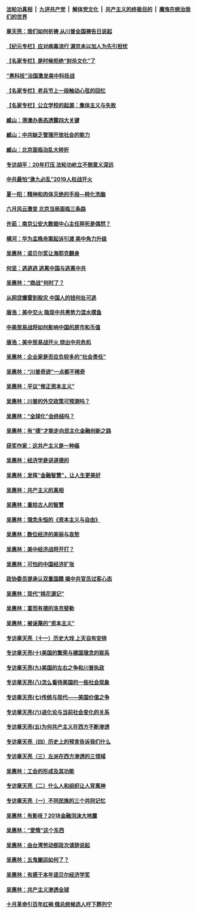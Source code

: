 

####  [法轮功真相](../../../../basic/blob/master/README.md?t=07081731) &nbsp;|&nbsp; [九评共产党](../../../../9ping.md/blob/master/README.md?t=07081731) &nbsp;|&nbsp; [解体党文化](../../../../jtdwh.md/blob/master/README.md?t=07081731)  &nbsp;|&nbsp; [共产主义的终极目的](../../../../gczydzjmd.md/blob/master/README.md?t=07081731) &nbsp;|&nbsp; [魔鬼在统治我们的世界](../../../../mgztzwmdsj.md/blob/master/README.md?t=07081731) 

#### [章天亮：我们如何祈祷 从川普全国祷告日说起](../pages/nsc423/n11944627.md?t=07081731) 

#### [【纪元专栏】应对病毒流行 渥京未以加人为先引担忧](../pages/nsc423/n11875714.md?t=07081731) 

#### [【名家专栏】是时候拒绝“封杀文化”了](../pages/nsc423/n11814093.md?t=07081731) 

#### [“黑科技”治国激发美中科技战](../pages/nsc423/n11638056.md?t=07081731) 

#### [【名家专栏】老兵节上一段触动心弦的回忆](../pages/nsc423/n11646016.md?t=07081731) 

#### [【名家专栏】公立学校的起源：集体主义与失败](../pages/nsc423/n11601833.md?t=07081731) 

#### [臧山：港澳办表态透露四大关键](../pages/nsc423/n11421628.md?t=07081731) 

#### [臧山：中共缺乏管理开放社会的能力](../pages/nsc423/n11407457.md?t=07081731) 

#### [臧山：北京面临治乱大转折](../pages/nsc423/n11406895.md?t=07081731) 

#### [专访胡平：20年打压 法轮功屹立不倒意义深远](../pages/nsc423/n11398800.md?t=07081731) 

#### [中共最怕“逢九必乱”2019人权战开火](../pages/nsc423/n11385248.md?t=07081731) 

#### [夏一阳：精神和肉体灭绝的手段—转化洗脑](../pages/nsc423/n11368250.md?t=07081731) 

#### [六月风云激变 北京当局面临三条路](../pages/nsc423/n11313668.md?t=07081731) 

#### [许茹：南京公安大数据中心主任猝死是偶然？](../pages/nsc423/n11064744.md?t=07081731) 

#### [横河：华为孟晚舟案起诉引渡 美中角力升级](../pages/nsc423/n11027230.md?t=07081731) 

#### [吴惠林：诺贝尔奖让海耶克翻身](../pages/nsc423/n10890049.md?t=07081731) 

#### [何坚：逃逃逃 逃离中国与逃离中共](../pages/nsc423/n10592891.md?t=07081731) 

#### [吴惠林：“商战”何时了？](../pages/nsc423/n10573558.md?t=07081731) 

#### [从网贷爆雷到股灾 中国人的钱何处可逃](../pages/nsc423/n10572800.md?t=07081731) 

#### [唐浩：美中交火 隐现中共黑势力混水摸鱼](../pages/nsc423/n10544040.md?t=07081731) 

#### [中美贸易战将如何影响中国的房市和币值](../pages/nsc423/n10543697.md?t=07081731) 

#### [唐浩：美中贸易战开火 烧出中共危机](../pages/nsc423/n10540126.md?t=07081731) 

#### [吴惠林：企业家是否应负较多的“社会责任”](../pages/nsc423/n10535022.md?t=07081731) 

#### [吴惠林：“川普奇迹”一点都不稀奇](../pages/nsc423/n10512808.md?t=07081731) 

#### [吴惠林：平议“修正资本主义”](../pages/nsc423/n10495724.md?t=07081731) 

#### [吴惠林：川普的外交政策可预测吗？](../pages/nsc423/n10462387.md?t=07081731) 

#### [吴惠林：“全球化”会终结吗？](../pages/nsc423/n10452838.md?t=07081731) 

#### [吴惠林：有“德”才能走向民主化金融创新之路](../pages/nsc423/n10432292.md?t=07081731) 

#### [获奖作家：这共产主义是一种癌](../pages/nsc423/n10431541.md?t=07081731) 

#### [吴惠林：经济学是讲道德的](../pages/nsc423/n10398014.md?t=07081731) 

#### [吴惠林：发挥“金融智慧”，让人生更美好](../pages/nsc423/n10375019.md?t=07081731) 

#### [吴惠林：共产主义的真相](../pages/nsc423/n10351394.md?t=07081731) 

#### [吴惠林：重拾古人的智慧](../pages/nsc423/n10337691.md?t=07081731) 

#### [吴惠林：理念永恒的《资本主义与自由》](../pages/nsc423/n10316274.md?t=07081731) 

#### [吴惠林：数位经济的美丽与哀愁](../pages/nsc423/n10292946.md?t=07081731) 

#### [吴惠林：美中经济战将开打？](../pages/nsc423/n10258825.md?t=07081731) 

#### [吴惠林：可怕的中国经济扩张](../pages/nsc423/n10219147.md?t=07081731) 

#### [政协委员提承认双重国籍 揭中共官员过客心态](../pages/nsc423/n10208809.md?t=07081731) 

#### [吴惠林：现代“桃花源记”](../pages/nsc423/n10185234.md?t=07081731) 

#### [吴惠林：富而有德的洛克斐勒](../pages/nsc423/n10142264.md?t=07081731) 

#### [吴惠林：被诬蔑的“资本主义”](../pages/nsc423/n10124816.md?t=07081731) 

#### [专访章天亮（十一）历史大戏 上天自有安排](../pages/nsc423/n10094905.md?t=07081731) 

#### [专访章天亮(十)美国的繁荣与建国理念的联系](../pages/nsc423/n10094899.md?t=07081731) 

#### [专访章天亮(九)美国的左右之争和川普执政](../pages/nsc423/n10094889.md?t=07081731) 

#### [专访章天亮(八)怎么看待美国的一些社会现象](../pages/nsc423/n10094857.md?t=07081731) 

#### [专访章天亮(七)传统与现代——美国价值之争](../pages/nsc423/n10093140.md?t=07081731) 

#### [专访章天亮(六)进化论与当前社会变化的关系](../pages/nsc423/n10092036.md?t=07081731) 

#### [专访章天亮(五)为何共产主义在西方不断渗透](../pages/nsc423/n10083620.md?t=07081731) 

#### [专访章天亮（四）历史上的预言告诉我们什么](../pages/nsc423/n10083606.md?t=07081731) 

#### [专访章天亮（三）左派在西方渗透的三领域](../pages/nsc423/n10081115.md?t=07081731) 

#### [吴惠林：工会的形成及其功能](../pages/nsc423/n10080633.md?t=07081731) 

#### [专访章天亮（二）什么人和组织让人背离神](../pages/nsc423/n10076637.md?t=07081731) 

#### [专访章天亮（一）不同民族的三个共同记忆](../pages/nsc423/n10074188.md?t=07081731) 

#### [吴惠林：有影呒？2018金融泡沫大地震](../pages/nsc423/n10040534.md?t=07081731) 

#### [吴惠林：“爱情”这个东西](../pages/nsc423/n10019423.md?t=07081731) 

#### [吴惠林：由台湾劳动部政次请辞说起](../pages/nsc423/n9979679.md?t=07081731) 

#### [吴惠林：五鬼搬运如何了？](../pages/nsc423/n9925338.md?t=07081731) 

#### [吴惠林：有感于本年诺贝尔经济学奖](../pages/nsc423/n9871883.md?t=07081731) 

#### [吴惠林：共产主义渗透全球](../pages/nsc423/n9812748.md?t=07081731) 

#### [十月革命引百年红祸 俄总统候选人吁下葬列宁](../pages/nsc423/n9810182.md?t=07081731) 

